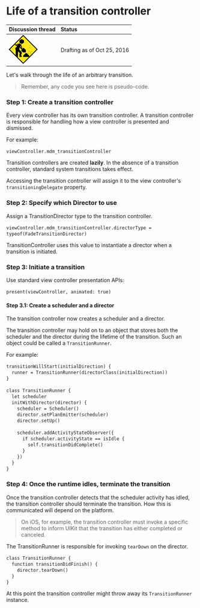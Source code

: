 # Life of a transition controller

| Discussion thread | Status |
|:------------------|:-------|
| ![](../../../../../_assets/under-construction-flashing-barracade-animation.gif) | Drafting as of Oct 25, 2016 |

Let's walk through the life of an arbitrary transition.

> Remember, any code you see here is pseudo-code.

### Step 1: Create a transition controller

Every view controller has its own transition controller. A transition controller is responsible for handling how a view controller is presented and dismissed.

For example:

```
viewController.mdm_transitionController
```

Transition controllers are created **lazily**. In the absence of a transition controller, standard system transitions takes effect.

Accessing the transition controller will assign it to the view controller's `transitioningDelegate` property.

### Step 2: Specify which Director to use

Assign a TransitionDirector type to the transition controller.

```
viewController.mdm_transitionController.directorType = typeof(FadeTransitionDirector)
```

TransitionController uses this value to instantiate a director when a transition is initiated.

### Step 3: Initiate a transition

Use standard view controller presentation APIs:

```
present(viewController, animated: true)
```

#### Step 3.1: Create a scheduler and a director

The transition controller now creates a scheduler and a director.

The transition controller may hold on to an object that stores both the scheduler and the director during the lifetime of the transition. Such an object could be called a `TransitionRunner`.

For example:

```
transitionWillStart(initialDirection) {
  runner = TransitionRunner(directorClass(initialDirection))
}

class TransitionRunner {
  let scheduler
  initWithDirector(director) {
    scheduler = Scheduler()
    director.setPlanEmitter(scheduler)
    director.setUp()

    scheduler.addActivityStateObserver({
      if scheduler.activityState == isIdle {
        self.transitionDidComplete()
      }
    })
  }
}
```

### Step 4: Once the runtime idles, terminate the transition

Once the transition controller detects that the scheduler activity has idled, the transition controller should terminate the transition. How this is communicated will depend on the platform.

> On iOS, for example, the transition controller must invoke a specific method to inform UIKit that the transition has either completed or canceled.

The TransitionRunner is responsible for invoking `tearDown` on the director.

```
class TransitionRunner {
  function transitionDidFinish() {
    director.tearDown()
  }
}
```

At this point the transition controller might throw away its `TransitionRunner` instance.

